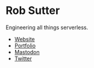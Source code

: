# Rob Sutter

Engineering all things serverless.

* [Website][website]
* [Portfolio][portfolio]
* <a rel="me" href="https://mastodon.online/@robsutter">Mastodon</a>
* [Twitter][twitter]

[portfolio]: https://whois.robsutter.com
[twitter]: https://twitter.com/rts_rob
[website]: https://robsutter.com
